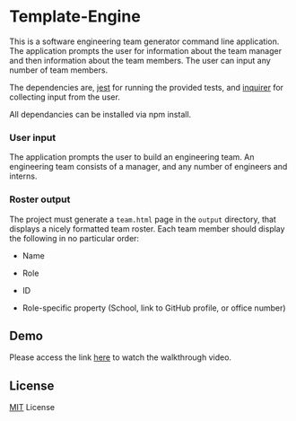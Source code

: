 # Template-Engine
This is a software engineering team generator command line application. The application prompts the user for information about the team manager and then information about the team members. The user can input any number of team members.

The dependencies are, [jest](https://jestjs.io/) for running the provided tests, and [inquirer](https://www.npmjs.com/package/inquirer) for collecting input from the user.

All dependancies can be installed via npm install.


### User input

The application prompts the user to build an engineering team. An engineering
team consists of a manager, and any number of engineers and interns.

### Roster output

The project must generate a `team.html` page in the `output` directory, that displays a nicely formatted team roster. Each team member should display the following in no particular order:

  * Name

  * Role

  * ID

  * Role-specific property (School, link to GitHub profile, or office number)
  
## Demo 
Please access the link [here](https://drive.google.com/file/d/1T8RoHtYoJwoYM72SLN2NRDBJ1nfkCkKZ/view?usp=sharing) to watch the walkthrough video.

## License
<p><a href="https://choosealicense.com/licenses/mit/#">MIT</a> License</p>